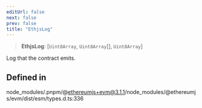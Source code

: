 ```yaml
---
editUrl: false
next: false
prev: false
title: "EthjsLog"
---
```


> **EthjsLog**: [`Uint8Array`, `Uint8Array`[], `Uint8Array`]

Log that the contract emits.

## Defined in

node\_modules/.pnpm/@ethereumjs+evm@3.1.1/node\_modules/@ethereumjs/evm/dist/esm/types.d.ts:336
